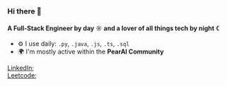 ### Hi there 👋

#### A Full-Stack Engineer by day ☼ and a lover of all things tech by night ☾

- ⚙️ I use daily: `.py`, `.java`, `.js`, `.ts`, `.sql`
- 🌍 I'm mostly active within the **PearAI Community**

[LinkedIn](https://www.linkedin.com/in/adrian-castillo-bscs/);<br>
[Leetcode](https://leetcode.com/u/castilloadrian/);<br>
